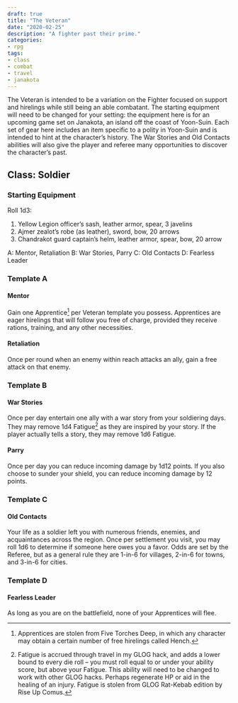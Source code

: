 ```yaml
---
draft: true
title: "The Veteran"
date: "2020-02-25"
description: "A fighter past their prime."
categories:
- rpg
tags:
- class
- combat
- travel
- janakota
---
```


The Veteran is intended to be a variation on the Fighter focused on support and hirelings while still being an able combatant. The starting equipment will need to be changed for your setting: the equipment here is for an upcoming game set on Janakota, an island off the coast of Yoon-Suin. Each set of gear here includes an item specific to a polity in Yoon-Suin and is intended to hint at the character’s history. The War Stories and Old Contacts abilities will also give the player and referee many opportunities to discover the character’s past.


## Class: Soldier

### Starting Equipment

Roll 1d3:

1. Yellow Legion officer’s sash, leather armor, spear, 3 javelins
2. Ajmer zealot’s robe (as leather), sword, bow, 20 arrows
3. Chandrakot guard captain’s helm, leather armor, spear, bow, 20 arrow

A: Mentor, Retaliation
B: War Stories, Parry
C: Old Contacts
D: Fearless Leader

### Template A

#### Mentor

Gain one Apprentice[^1] per Veteran template you possess. Apprentices are eager hirelings that will follow you free of charge, provided they receive rations, training, and any other necessities.

#### Retaliation

Once per round when an enemy within reach attacks an ally, gain a free attack on that enemy.

### Template B

#### War Stories

Once per day entertain one ally with a war story from your soldiering days. They may remove 1d4 Fatigue[^2] as they are inspired by your story. If the player actually tells a story, they may remove 1d6 Fatigue.

#### Parry

Once per day you can reduce incoming damage by 1d12 points. If you also choose to sunder your shield, you can reduce incoming damage by 12 points.

### Template C

#### Old Contacts

Your life as a soldier left you with numerous friends, enemies, and acquaintances across the region. Once per settlement you visit, you may roll 1d6 to determine if someone here owes you a favor. Odds are set by the Referee, but as a general rule they are 1-in-6 for villages, 2-in-6 for towns, and 3-in-6 for cities.

### Template D

#### Fearless Leader

As long as you are on the battlefield, none of your Apprentices will flee.

[^1]: Apprentices are stolen from Five Torches Deep, in which any character may obtain a certain number of free hirelings called Hench.

[^2]: Fatigue is accrued through travel in my GLOG hack, and adds a lower bound to every die roll – you must roll equal to or under your ability score, but above your Fatigue. This ability will need to be changed to work with other GLOG hacks. Perhaps regenerate HP or aid in the healing of an injury. Fatigue is stolen from GLOG Rat-Kebab edition by Rise Up Comus.